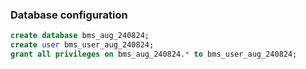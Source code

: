 ### Database configuration
```sql 
create database bms_aug_240824;
create user bms_user_aug_240824;
grant all privileges on bms_aug_240824.* to bms_user_aug_240824;
```